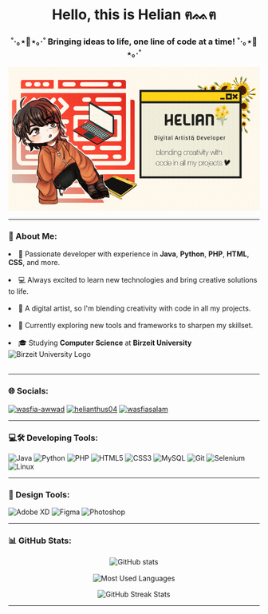 <h1 align="center">Hello, this is Helian ฅᨐฅ </h1>
<h3 align="center">˚‧｡⋆🌻⋆｡‧˚ Bringing ideas to life, one line of code at a time! ˚‧｡⋆🌻⋆｡‧˚</h3>

<p align="center">
  <img src="https://raw.githubusercontent.com/WasFia3/readmePic/main/ezgif-4FINALa4412566aa89.gif" alt="Your Image" width="700"/>
</p>


<hr>

<h3 align="left">🚀 About Me:</h3>
<p align="left"> 
<li>🌟 Passionate developer with experience in <strong>Java</strong>, <strong>Python</strong>, <strong>PHP</strong>, <strong>HTML</strong>, <strong>CSS</strong>, and more. </li><br>
<li>💻 Always excited to learn new technologies and bring creative solutions to life.</li> <br>
<li>🎨 A digital artist, so I'm blending creativity with code in all my projects.</li> <br>
<li>🌱 Currently exploring new tools and frameworks to sharpen my skillset.</li> <br>
<li>🎓 Studying <strong>Computer Science</strong> at 
    <strong>Birzeit University</strong> 
    <img src="https://upload.wikimedia.org/wikipedia/en/4/4b/Birzeit_University_Logo.png" alt="Birzeit University Logo" width="25" height="25"/>
</li> <br>
</p>
<hr>


<h3 align="left">🌐 Socials:</h3>
<p align="left">
<a href="https://linkedin.com/in/wasfia-awwad" target="blank"><img align="center" src="https://img.icons8.com/color/48/000000/linkedin.png" alt="wasfia-awwad" height="50" width="50" /></a>
<a href="https://instagram.com/helianthus04" target="blank"><img align="center" src="https://img.icons8.com/fluency/48/000000/instagram-new.png" alt="helianthus04" height="50" width="50" /></a>
<a href="https://www.hackerrank.com/wasfiasalam" target="blank"><img align="center" src="https://img.icons8.com/external-tal-revivo-color-tal-revivo/48/000000/external-hackerrank-is-a-technology-company-that-focuses-on-competitive-programming-logo-color-tal-revivo.png" alt="wasfiasalam" height="50" width="50" /></a>
</p>
<hr>

<h3 align="left">💻🛠️ Developing Tools:</h3>

<p align="left">
  <img src="https://img.shields.io/badge/Java-%23ED8B00.svg?style=for-the-badge&logo=openjdk&logoColor=white" alt="Java"/>
  <img src="https://img.shields.io/badge/Python-3776AB?style=for-the-badge&logo=python&logoColor=white" alt="Python"/>
  <img src="https://img.shields.io/badge/PHP-777BB4?style=for-the-badge&logo=php&logoColor=white" alt="PHP"/>
  <img src="https://img.shields.io/badge/HTML5-E34F26?style=for-the-badge&logo=html5&logoColor=white" alt="HTML5"/>
  <img src="https://img.shields.io/badge/CSS3-1572B6?style=for-the-badge&logo=css3&logoColor=white" alt="CSS3"/>
  <img src="https://img.shields.io/badge/MySQL-4479A1?style=for-the-badge&logo=mysql&logoColor=white" alt="MySQL"/>
  <img src="https://img.shields.io/badge/Git-F05032?style=for-the-badge&logo=git&logoColor=white" alt="Git"/>
  <img src="https://img.shields.io/badge/Selenium-43B02A?style=for-the-badge&logo=selenium&logoColor=white" alt="Selenium"/>
  <img src="https://img.shields.io/badge/Linux-FCC624?style=for-the-badge&logo=linux&logoColor=black" alt="Linux"/>
</p>

<hr>

<h3>🎨 Design Tools:</h3>
<p align="left"> 
  <img src="https://img.shields.io/badge/Adobe_XD-FF61F6?style=for-the-badge&logo=adobe-xd&logoColor=white" alt="Adobe XD"/>
  <img src="https://img.shields.io/badge/Figma-F24E1E?style=for-the-badge&logo=figma&logoColor=white" alt="Figma"/>
  <img src="https://img.shields.io/badge/Photoshop-31A8FF?style=for-the-badge&logo=adobe-photoshop&logoColor=white" alt="Photoshop"/>
</p>

<hr>




<h3 align="left">📊 GitHub Stats:</h3>

<!-- GitHub Stats Card -->
<p align="center">
  <img align="center" src="https://github-readme-stats.vercel.app/api?username=wasfia3&show_icons=true&theme=radical" alt="GitHub stats" />
</p>

<!-- Most-Used Languages -->
<p align="center">
  <img align="center" src="https://github-readme-stats.vercel.app/api/top-langs?username=wasfia3&show_icons=true&theme=radical&locale=en&layout=compact&langs_count=5" alt="Most Used Languages" />
</p>

<!-- Streak Stats -->
<p align="center">
  <img align="center" src="https://github-readme-streak-stats.herokuapp.com/?user=wasfia3&theme=radical" alt="GitHub Streak Stats" />
</p>
<hr>


